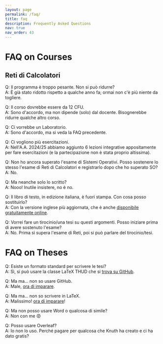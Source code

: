 ```yaml
---
layout: page
permalink: /faq/
title: faq
description: Frequently Asked Questions
nav: true
nav_order: 43
---
```


# FAQ on Courses

## Reti di Calcolatori

Q: Il programma è troppo pesante. Non si può ridurre?  
A: È già stato ridotto rispetto a qualche anno fa; ormai non c'è più niente da togliere.

Q: Il corso dovrebbe essere da 12 CFU.  
A: Sono d'accordo, ma non dipende (solo) dal docente. Bisognerebbe ridurre qualche altro corso.

Q: Ci vorrebbe un Laboratorio.  
A: Sono d'accordo, ma si veda la FAQ precedente.

Q: Ci vogliono più esercitazioni.  
A: Nell'A.A. 2024/25 abbiamo aggiunto 6 lezioni integrative appositamente per fare esercitazioni (e la partecipazione non è stata proprio altissima).

Q: Non ho ancora superato l'esame di Sistemi Operativi. Posso sostenere lo stesso l'esame di Reti di Calcolatori e registrarlo dopo che ho superato SO?  
A: No.

Q: Ma neanche solo lo scritto?  
A: Nooo! Inutile insistere, no è no.

Q: Il libro di testo, in edizione italiana, è fuori stampa. Con cosa posso sostituirlo?  
A: Con la versione inglese più aggiornata, che è anche [disponibile gratuitamente online](https://book.systemsapproach.org).

Q: Vorrei fare un tirocinio/una tesi su questi argomenti. Posso iniziare prima di avere sostenuto l'esame?  
A: No. Prima si supera l'esame di Reti, poi si può parlare del tirocinio/tesi.

# FAQ on Theses

Q: Esiste un formato standard per scrivere le tesi?  
A: Sì, si può usare la classe LaTeX THUD che si [trova su GitHub](https://github.com/miculan/thud).

Q: Ma ma… non so usare GitHub.  
A: Male, [ora di imparare](https://learn.microsoft.com/it-it/training/modules/introduction-to-github/).

Q: Ma ma… non so scrivere in LaTeX.  
A: Malissimo! [ora di imparare](https://www.learnlatex.org/en/)!

Q: Ma non posso usare Word o qualcosa di simile?  
A: Non con me 😡

Q: Posso usare Overleaf?  
A: Io non lo uso. Perché pagare per qualcosa che Knuth ha creato e ci ha dato gratis?

